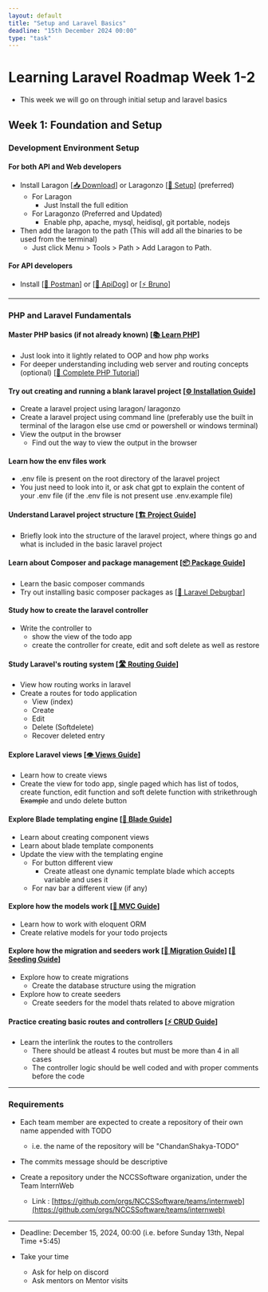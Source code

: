 ```yaml
---
layout: default
title: "Setup and Laravel Basics"
deadline: "15th December 2024 00:00"
type: "task"
---
```


# Learning Laravel Roadmap Week 1-2
- This week we will go on through initial setup and laravel basics

## Week 1: Foundation and Setup

### Development Environment Setup

#### For both API and Web developers

- Install Laragon [[📥 Download][laragon]] or Laragonzo [[🚀 Setup][laragonzo]] (preferred)
	- For Laragon
		- Just Install the full edition
	- For Laragonzo (Preferred and Updated)
		- Enable php, apache, mysql, heidisql, git portable, nodejs
- Then add the laragon to the path (This will add all the binaries to be used from the terminal)
	- Just click Menu > Tools > Path > Add Laragon to Path.

#### For API developers
- Install [[📱 Postman][postman]] or [[🔧 ApiDog][apidog]] or [[⚡ Bruno][bruno]]

[laragon]: https://laragon.org/download/index.html "📥 Download Laragon"
[laragon-docs]: https://laragon.org/docs/ "📖 Laragon Documentation"
[laragonzo]: https://github.com/husnilkhatimi/laragonzo "🚀 Laragonzo Setup"
[postman]: https://www.postman.com/downloads/ "📱 Postman API Tool"
[apidog]: https://apidog.com "🔧 ApiDog API Tool"
[bruno]: https://www.usebruno.com "⚡ Bruno API Client"

---

### PHP and Laravel Fundamentals

#### Master PHP basics (if not already known) [[📚 Learn PHP][php-basics]]
- Just look into it lightly related to OOP and how php works
- For deeper understanding including web server and routing concepts (optional) [[🎯 Complete PHP Tutorial][php-deep-dive]]

#### Try out creating and running a blank laravel project [[⚙️ Installation Guide][laravel-install]]
- Create a laravel project using laragon/ laragonzo
- Create a laravel project using command line (preferably use the built in terminal of the laragon else use cmd or powershell or windows terminal)
- View the output in the browser
	- Find out the way to view the output in the browser

#### Learn how the env files work
- .env file is present on the root directory of the laravel project
- You just need to look into it, or ask chat gpt to explain the content of your .env file (if the .env file is not present use .env.example file)

#### Understand Laravel project structure [[🏗️ Project Guide][project-structure]]
- Briefly look into the structure of the laravel project, where things go and what is included in the basic laravel project

#### Learn about Composer and package management [[📦 Package Guide][composer-guide]]
- Learn the basic composer commands
- Try out installing basic composer packages as [[🔧 Laravel Debugbar][debugbar]]

#### Study how to create the laravel controller
- Write the controller to
	- show the view of the todo app
	- create the controller for create, edit and soft delete as well as restore

#### Study Laravel's routing system [[🛣️ Routing Guide][routing]]
- View how routing works in laravel
- Create a routes for todo application
	- View (index)
	- Create
	- Edit
	- Delete (Softdelete)
	- Recover deleted entry

#### Explore Laravel views [[👁️ Views Guide][views]]
- Learn how to create views
- Create the view for todo app, single paged which has list of todos, create function, edit function and soft delete function with strikethrough ~~Example~~ and undo delete button

#### Explore Blade templating engine [[🔪 Blade Guide][blade]]
- Learn about creating component views
- Learn about blade template components
- Update the view with the templating engine
	- For button different view
		- Create atleast one dynamic template blade which accepts variable and uses it
	- For nav bar a different view (if any)

#### Explore how the models work [[📐 MVC Guide][mvc-guide]]
- Learn how to work with eloquent ORM
- Create relative models for your todo projects

#### Explore how the migration and seeders work [[🔄 Migration Guide][migrations]] [[🌱 Seeding Guide][seeding]]
- Explore how to create migrations
	- Create the database structure using the migration
- Explore how to create seeders
	- Create seeders for the model thats related to above migration

#### Practice creating basic routes and controllers [[⚡ CRUD Guide][crud]]
- Learn the interlink the routes to the controllers
	- There should be atleast 4 routes but must be more than 4 in all cases
	- The controller logic should be well coded and with proper comments before the code

[php-basics]: https://www.w3schools.com/php/ "📚 Learn PHP Basics"
[php-deep-dive]: https://www.youtube.com/watch?v=U2lQWR6uIuo&list=PL3VM-unCzF8ipG50KDjnzhugceoSG3RTC "🎯 Comprehensive PHP Tutorial - From Basics to Web Development"
[laravel-install]: https://www.wikihow.com/Install-Laravel-Using-Laragon "⚙️ Laravel Installation Guide"
[project-structure]: https://laravel.com/docs/10.x/structure "🏗️ Project Structure Guide"
[composer-guide]: https://medium.com/hello-laravel/the-most-useful-php-composer-commands-f6554c157447 "📦 Composer Package Guide"
[debugbar]: https://github.com/barryvdh/laravel-debugbar "🔧 Laravel Debugbar"
[routing]: https://laravel.com/docs/10.x/routing "🛣️ Laravel Routing Guide"
[views]: https://laravel.com/docs/10.x/views "👁️ Laravel Views Guide"
[blade]: https://laravel.com/docs/10.x/blade "🔪 Blade Templating Guide"
[mvc-guide]: https://www.cloudways.com/blog/models-views-laravel/ "📐 MVC Architecture Guide"
[eloquent]: https://laravel.com/docs/10.x/eloquent "💾 Eloquent ORM Guide"
[migrations]: https://laravel.com/docs/10.x/migrations "🔄 Database Migrations Guide"
[seeding]: https://medium.com/grevo-techblog/lavarel-migration-seeding-b093a68990cd "🌱 Database Seeding Guide"
[crud]: https://www.cloudways.com/blog/laravel-crud/ "⚡ CRUD Operations Guide"

---

### Requirements
- Each team member are expected to create a repository of their own name appended with TODO
	- i.e. the name of the repository will be "ChandanShakya-TODO"
- The commits message should be descriptive

- Create a repository under the NCCSSoftware organization, under the Team InternWeb
	- Link : [https://github.com/orgs/NCCSSoftware/teams/internweb](https://github.com/orgs/NCCSSoftware/teams/internweb)
<hr>

- Deadline: December 15, 2024, 00:00 (i.e. before Sunday 13th, Nepal Time +5:45)

- Take your time
	- Ask for help on discord
	- Ask mentors on Mentor visits
